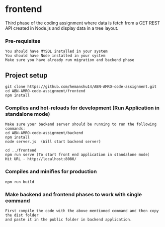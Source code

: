# frontend 
Third phase of the coding assignment where data is fetch from a GET REST API created in Node.js 
and display data in a tree layout.

### Pre-requisites
```
You should have MYSQL installed in your system
You should have Node installed in your system
Make sure you have already run migration and backend phase
```

## Project setup
```
git clone https://github.com/hemanshu14/ABN-AMRO-code-assignment.git
cd ABN-AMRO-code-assignment/frontend
npm install
```

### Compiles and hot-reloads for development (Run Application in standalone mode)
```
Make sure your backend server should be running to run the following commands:
cd ABN-AMRO-code-assignment/backend
npm install
node server.js  (Will start backend server)

cd ../frontend
npm run serve (To start front end application in standalone mode)
Hit URL - http://localhost:8080/
```

### Compiles and minifies for production
```
npm run build
```

### Make backend and frontend phases to work with single command
```
First compile the code with the above mentioned command and then copy the dist folder
and paste it in the public folder in backend application.
```
